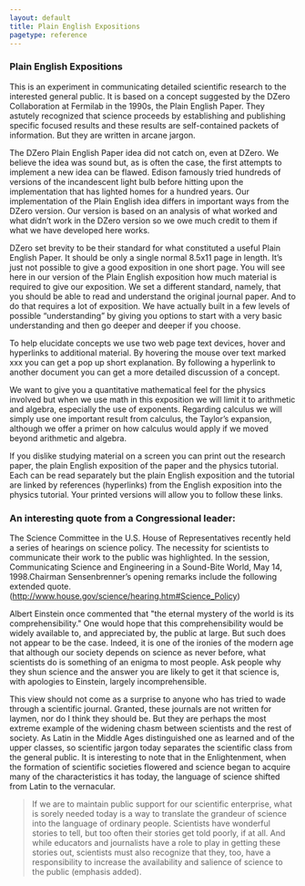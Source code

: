 ```yaml
---
layout: default
title: Plain English Expositions
pagetype: reference
---
```


### Plain English Expositions

This is an experiment in communicating detailed scientific research to the interested general public. It is based on a concept suggested by the DZero Collaboration at Fermilab in the 1990s, the Plain English Paper. They astutely recognized that science proceeds by establishing and publishing specific focused results and these results are self-contained packets of information. But they are written in arcane jargon. 


The DZero Plain English Paper idea did not catch on, even at DZero. We believe the idea was sound but, as is often the case, the first attempts to implement a new idea can be flawed. Edison famously tried hundreds of versions of the incandescent light bulb before hitting upon the implementation that has lighted homes for a hundred years. Our implementation of the Plain English idea differs in important ways from the DZero version. Our version is based on an analysis of what worked and what didn’t work in the DZero version so we owe much credit to them if what we have developed here works.

DZero set brevity to be their standard for what constituted a useful Plain English Paper. It should be only a single normal 8.5x11 page in length. It’s just not possible to give a good exposition in one short page. You will see here in our version of the Plain English exposition how much material is required to give our exposition. We set a different standard, namely, that you should be able to read and understand the original journal paper. And to do that requires a lot of exposition. We have actually built in a few levels of possible “understanding” by giving you options to start with a very basic understanding and then go deeper and deeper if you choose.

To help elucidate concepts we use two web page text devices, hover and hyperlinks to additional material. By hovering the mouse over text marked xxx you can get a pop up short explanation. By following a hyperlink to another document you can get a more detailed discussion of a concept.


We want to give you a quantitative mathematical feel for the physics involved but when we use math in this exposition we will limit it to arithmetic and algebra, especially the use of exponents. Regarding calculus we will simply use one important result from calculus, the Taylor’s expansion, although we offer a primer on how calculus would apply if we moved beyond arithmetic and algebra. 

If you dislike studying material on a screen you can print out the research paper, the plain English exposition of the paper and the physics tutorial. Each can be read separately but the plain English exposition and the tutorial are linked by references (hyperlinks) from the English exposition into the physics tutorial. Your printed versions will allow you to follow these links. 

### An interesting quote from a Congressional leader:

The Science Committee in the U.S. House of Representatives recently held a series of hearings on science policy. The necessity for scientists to communicate their work to the public was highlighted. In the session, Communicating Science and Engineering in a Sound-Bite World, May 14, 1998.Chairman Sensenbrenner’s opening remarks include the following extended quote. (http://www.house.gov/science/hearing.htm#Science_Policy)


Albert Einstein once commented that "the eternal mystery of the world is its comprehensibility." One would hope that this comprehensibility would be widely available to, and appreciated by, the public at large. But such does not appear to be the case. Indeed, it is one of the ironies of the modern age that although our society depends on science as never before, what scientists do is something of an enigma to most people. Ask people why they shun science and the answer you are likely to get it that science is, with apologies to Einstein, largely incomprehensible.

This view should not come as a surprise to anyone who has tried to wade through a scientific journal. Granted, these journals are not written for laymen, nor do I think they should be. But they are perhaps the most extreme example of the widening chasm between scientists and the rest of society. As Latin in the Middle Ages distinguished one as learned and of the upper classes, so scientific jargon today separates the scientific class from the general public. It is interesting to note that in the Enlightenment, when the formation of scientific societies flowered and science began to acquire many of the characteristics it has today, the language of science shifted from Latin to the vernacular.

> If we are to maintain public support for our scientific enterprise, what is sorely needed today is a way to translate the grandeur of science into the language of ordinary people. Scientists have wonderful stories to tell, but too often their stories get told poorly, if at all. And while educators and journalists have a role to play in getting these stories out, scientists must also recognize that they, too, have a responsibility to increase the availability and salience of science to the public (emphasis added).
